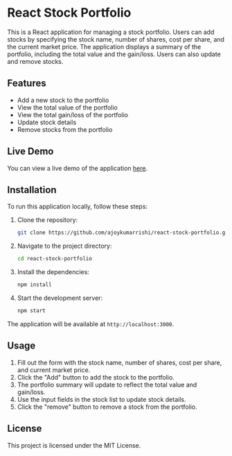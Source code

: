 # React Stock Portfolio

This is a React application for managing a stock portfolio. Users can add stocks by specifying the stock name, number of shares, cost per share, and the current market price. The application displays a summary of the portfolio, including the total value and the gain/loss. Users can also update and remove stocks.

## Features

- Add a new stock to the portfolio
- View the total value of the portfolio
- View the total gain/loss of the portfolio
- Update stock details
- Remove stocks from the portfolio

## Live Demo

You can view a live demo of the application [here](https://ajoykumarrishi.github.io/react-stock-portfolio/).

## Installation

To run this application locally, follow these steps:

1. Clone the repository:

    ```bash
    git clone https://github.com/ajoykumarrishi/react-stock-portfolio.git
    ```

2. Navigate to the project directory:

    ```bash
    cd react-stock-portfolio
    ```

3. Install the dependencies:

    ```bash
    npm install
    ```

4. Start the development server:

    ```bash
    npm start
    ```

The application will be available at `http://localhost:3000`.

## Usage

1. Fill out the form with the stock name, number of shares, cost per share, and current market price.
2. Click the "Add" button to add the stock to the portfolio.
3. The portfolio summary will update to reflect the total value and gain/loss.
4. Use the input fields in the stock list to update stock details.
5. Click the "remove" button to remove a stock from the portfolio.

## License

This project is licensed under the MIT License.

